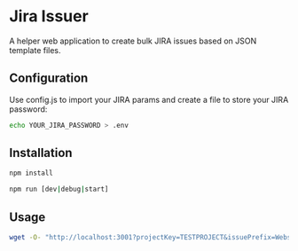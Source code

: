 # Jira Issuer
A helper web application to create bulk JIRA issues based on JSON template files.

## Configuration

Use config.js to import your JIRA params and create a file to store your JIRA password:
```bash
echo YOUR_JIRA_PASSWORD > .env
```

## Installation
```bash
npm install
```

```bash
npm run [dev|debug|start]
```

## Usage
```bash
wget -O- "http://localhost:3001?projectKey=TESTPROJECT&issuePrefix=Website"
```
